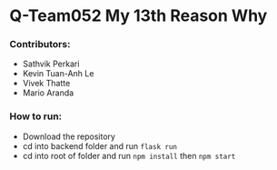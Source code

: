 # Q-Team052 My 13th Reason Why

### Contributors:
- Sathvik Perkari
- Kevin Tuan-Anh Le
- Vivek Thatte
- Mario Aranda

### How to run:
- Download the repository
- cd into backend folder and run `flask run`
- cd into root of folder and run `npm install` then `npm start`